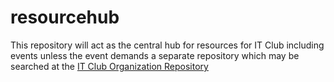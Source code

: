 # resourcehub

This repository will act as the central hub for resources for IT Club including events unless the event demands a separate repository which may be searched at the [IT Club Organization Repository](https://github.com/IT-Club-Pulchowk)

